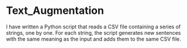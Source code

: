 # Text_Augmentation
I have written a Python script that reads a CSV file containing a series of strings, one by one. For each string, the script generates new sentences with the same meaning as the input and adds them to the same CSV file.
